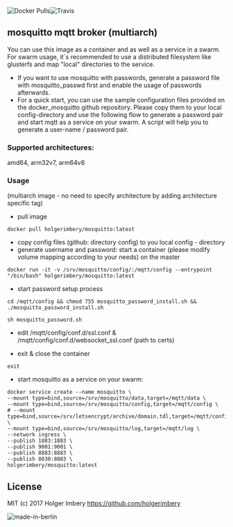 ![Docker Pulls](https://img.shields.io/docker/pulls/holgerimbery/mosquitto.svg)![Travis](https://img.shields.io/travis/holgerimbery/docker_mosquitto.svg)
## mosquitto mqtt broker (multiarch)
You can use this image as a container and as well as a service in a swarm.
For swarm usage, it´s recommended to use a distributed filesystem like glusterfs and map "local" directories to the service.

  * If you want to use mosquitto with passwords, generate a password file with mosquitto_passwd first and enable the usage of passwords afterwards.
  * For a quick start, you can use the sample configuration files provided on the docker_mosquitto github repository. Please copy them to your local config-directory and use the following flow to generate a password pair and start mqtt as a service on your swarm. A script will help you to generate a user-name / password pair.

### Supported architectures:
amd64, arm32v7, arm64v8


### Usage
(multiarch image - no need to specify architecture by adding architecture specific tag)

   * pull image
   
```
docker pull holgerimbery/mosquitto:latest
```
   
   * copy config files (github: directory config) to you local config - directory
   * generate username and password: start a container (please modify volume mapping according to your needs) on the master

```
docker run -it -v /srv/mosquitto/config/:/mqtt/config --entrypoint "/bin/bash" holgerimbery/mosquitto:latest
```

   * start password setup process
   
```
cd /mqtt/config && chmod 755 mosquitto_password_install.sh && ./mosquitto_password_install.sh
```

```
sh mosquitto_password.sh
```
   * edit /mqtt/config/conf.d/ssl.conf & /mqtt/config/conf.d/websocket_ssl.conf (path to certs)

   * exit & close the container
   
```
exit
```

   * start mosquitto as a service on your swarm:

```
docker service create --name mosquitto \
--mount type=bind,source=/srv/mosquitto/data,target=/mqtt/data \
--mount type=bind,source=/srv/mosquitto/config,target=/mqtt/config \
# --mount type=bind,source=/srv/letsencrypt/archive/domain.tdl,target=/mqtt/config/certs \
--mount type=bind,source=/srv/mosquitto/log,target=/mqtt/log \
--network ingress \
--publish 1883:1883 \
--publish 9001:9001 \
--publish 8883:8883 \
--publish 8030:8083 \
holgerimbery/mosquitto:latest
```

## License
MIT (c) 2017 Holger Imbery https://github.com/holgerimbery

![made-in-berlin](https://github.com/holgerimbery/environment/raw/master/made-in-berlin-badge_small.png)
